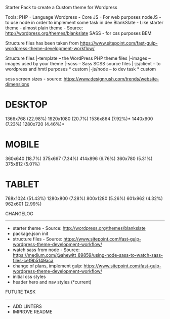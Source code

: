 Starter Pack to create a Custom theme for Wordpress

Tools:
PHP - Language
Wordpress - Core
JS - For web purposes
nodeJS - to use node in order to implement some task in dev
BlankSlate - Like starter theme - almost plain theme - Source: http://wordpress.org/themes/blankslate
SASS - for css purposes
BEM

Structure files has been taken from https://www.sitepoint.com/fast-gulp-wordpress-theme-development-workflow/

Structure files
|-template – the WordPress PHP theme files
|-images – images used by your theme
|-scss – Sass SCSS source files
|-js/client – to wordpress and hmtl purposes * custom
|-js/node – to dev task * custom

scss screen sizes - source: https://www.designrush.com/trends/website-dimensions

DESKTOP
=================
1366x768 (22.98%)
1920x1080 (20.7%)
1536x864 (7.92%)*
1440x900 (7.23%)
1280x720 (4.46%)*

MOBILE
=================
360x640 (18.7%)
375x667 (7.34%)
414x896 (6.76%)
360x780 (5.31%)
375x812 (5.01%)

TABLET
=================
768x1024 (51.43%)
1280x800 (7.28%)
800x1280 (5.26%)
601x962 (4.32%)
962x601 (2.99%)

CHANGELOG
**********************
- starter theme - Source: http://wordpress.org/themes/blankslate
- package.json init
- structure files - Source: https://www.sitepoint.com/fast-gulp-wordpress-theme-development-workflow/
- watch sass from node - Source: https://medium.com/@ahewitt_89859/using-node-sass-to-watch-sass-files-cef9b5149aca
- change of plans, implement gulp: https://www.sitepoint.com/fast-gulp-wordpress-theme-development-workflow/
- initial css styles
- header hero and nav styles (*current)


FUTURE TASK
**********************
- ADD LINTERS
- IMPROVE README